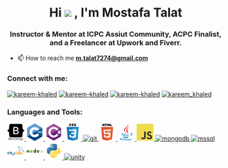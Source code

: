 <h1 align="center">
	Hi
	<img src="https://media.giphy.com/media/hvRJCLFzcasrR4ia7z/giphy.gif" width="28">
	, I'm Mostafa Talat
</h1>

<h3 align="center">Instructor & Mentor at ICPC Assiut Community, ACPC Finalist, and a Freelancer at Upwork and Fiverr.
</h3>

- 📫 How to reach me **m.talat7274@gmail.com**

<h3 align="left">Connect with me:</h3>
<p align="left">
	<a href="https://www.linkedin.com/in/mostafa-tal3t/" target="blank"><img align="center"
			src="https://upload.wikimedia.org/wikipedia/commons/thumb/f/f8/LinkedIn_icon_circle.svg/800px-LinkedIn_icon_circle.svg.png"
			alt="kareem-khaled" height="40" width="40" /></a>
	<a href="https://www.fiverr.com/mostafa_tal3t" target="blank"><img align="center"
			src="https://cdn3.iconfinder.com/data/icons/logos-and-brands-adobe/512/129_Fiverr-512.png"
			alt="kareem-khaled" height="40" width="40" /></a>
	<a href="https://www.upwork.com/freelancers/~0113389467ea34d5bb" target="blank"><img align="center"
			src="https://cdn.iconscout.com/icon/free/png-256/upwork-3629131-3030271.png" alt="kareem-khaled" height="40"
			width="40" /></a>
	<a href="https://www.hackerrank.com/Mostafa_Talat" target="blank"><img align="center"
			src="https://raw.githubusercontent.com/rahuldkjain/github-profile-readme-generator/master/src/images/icons/Social/hackerrank.svg"
			alt="kareem_khaled" height="40" width="40" /></a>
</p>

<h3 align="left">Languages and Tools:</h3>
<p align="left"> <a href="https://getbootstrap.com" target="_blank" rel="noreferrer"> <img
			src="https://raw.githubusercontent.com/devicons/devicon/master/icons/bootstrap/bootstrap-plain-wordmark.svg"
			alt="bootstrap" width="40" height="40" /> </a> <a href="https://www.w3schools.com/cpp/" target="_blank"
		rel="noreferrer"> <img
			src="https://raw.githubusercontent.com/devicons/devicon/master/icons/cplusplus/cplusplus-original.svg"
			alt="cplusplus" width="40" height="40" /> </a> <a href="https://www.w3schools.com/cs/" target="_blank"
		rel="noreferrer"> <img
			src="https://raw.githubusercontent.com/devicons/devicon/master/icons/csharp/csharp-original.svg"
			alt="csharp" width="40" height="40" /> </a> <a href="https://www.w3schools.com/css/" target="_blank"
		rel="noreferrer"> <img
			src="https://raw.githubusercontent.com/devicons/devicon/master/icons/css3/css3-original-wordmark.svg"
			alt="css3" width="40" height="40" /> </a> <a href="https://git-scm.com/" target="_blank" rel="noreferrer">
		<img src="https://www.vectorlogo.zone/logos/git-scm/git-scm-icon.svg" alt="git" width="40" height="40" /> </a>
	<a href="https://www.w3.org/html/" target="_blank" rel="noreferrer"> <img
			src="https://raw.githubusercontent.com/devicons/devicon/master/icons/html5/html5-original-wordmark.svg"
			alt="html5" width="40" height="40" /> </a> <a href="https://www.java.com" target="_blank" rel="noreferrer">
		<img src="https://raw.githubusercontent.com/devicons/devicon/master/icons/java/java-original.svg" alt="java"
			width="40" height="40" /> </a> <a href="https://developer.mozilla.org/en-US/docs/Web/JavaScript"
		target="_blank" rel="noreferrer"> <img
			src="https://raw.githubusercontent.com/devicons/devicon/master/icons/javascript/javascript-original.svg"
			alt="javascript" width="40" height="40" /> </a> <a href="https://www.mongodb.com/" target="_blank"
		rel="noreferrer"> <img
			src="https://www.pngkit.com/png/detail/383-3838914_mongo-db-design-mongodb-logo-mongodb.png" alt="mongodb"
			width="50" height="40" /> </a> <a href="https://www.microsoft.com/en-us/sql-server" target="_blank"
		rel="noreferrer"> <img src="https://www.svgrepo.com/show/303229/microsoft-sql-server-logo.svg" alt="mssql"
			width="40" height="40" /> </a> <a href="https://www.mysql.com/" target="_blank" rel="noreferrer"> <img
			src="https://raw.githubusercontent.com/devicons/devicon/master/icons/mysql/mysql-original-wordmark.svg"
			alt="mysql" width="40" height="40" /> </a> <a href="https://nodejs.org" target="_blank" rel="noreferrer">
		<img src="https://raw.githubusercontent.com/devicons/devicon/master/icons/nodejs/nodejs-original-wordmark.svg"
			alt="nodejs" width="40" height="40" /> </a> <a href="https://www.python.org" target="_blank"
		rel="noreferrer"> <img
			src="https://raw.githubusercontent.com/devicons/devicon/master/icons/python/python-original.svg"
			alt="python" width="40" height="40" /> </a> <a href="https://www.selenium.dev" target="_blank"
		rel="noreferrer">
		<img src="https://www.vectorlogo.zone/logos/unity3d/unity3d-icon.svg" alt="unity" width="40" height="40" /> </a>
</p>
